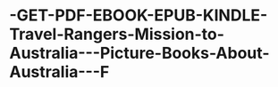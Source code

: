 # -GET-PDF-EBOOK-EPUB-KINDLE-Travel-Rangers-Mission-to-Australia---Picture-Books-About-Australia---F